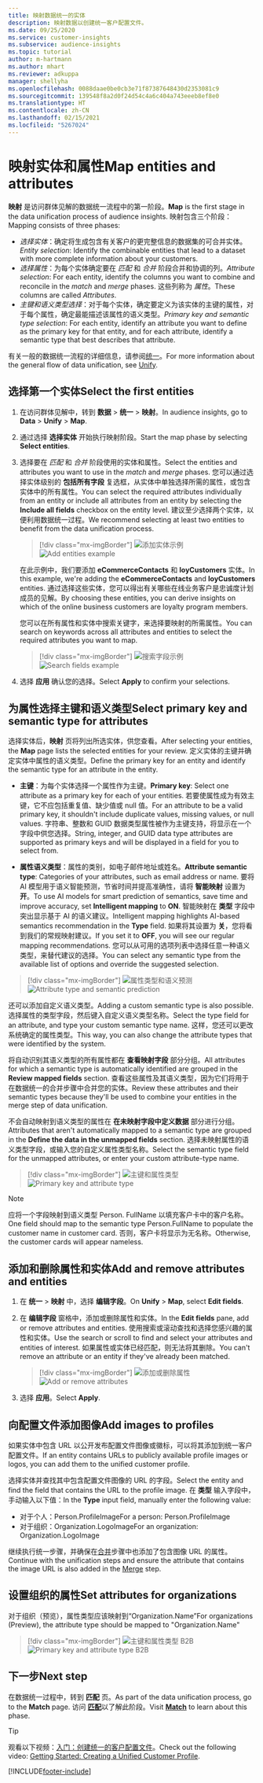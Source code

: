 ```yaml
---
title: 映射数据统一的实体
description: 映射数据以创建统一客户配置文件。
ms.date: 09/25/2020
ms.service: customer-insights
ms.subservice: audience-insights
ms.topic: tutorial
author: m-hartmann
ms.author: mhart
ms.reviewer: adkuppa
manager: shellyha
ms.openlocfilehash: 0088daae0be0cb3e71f87387648430d2353081c9
ms.sourcegitcommit: 139548f8a2d0f24d54c4a6c404a743eeeb8ef8e0
ms.translationtype: HT
ms.contentlocale: zh-CN
ms.lasthandoff: 02/15/2021
ms.locfileid: "5267024"
---
```

# <a name="map-entities-and-attributes"></a><span data-ttu-id="466ce-103">映射实体和属性</span><span class="sxs-lookup"><span data-stu-id="466ce-103">Map entities and attributes</span></span>

<span data-ttu-id="466ce-104">**映射** 是访问群体见解的数据统一流程中的第一阶段。</span><span class="sxs-lookup"><span data-stu-id="466ce-104">**Map** is the first stage in the data unification process of audience insights.</span></span> <span data-ttu-id="466ce-105">映射包含三个阶段：</span><span class="sxs-lookup"><span data-stu-id="466ce-105">Mapping consists of three phases:</span></span>

- <span data-ttu-id="466ce-106">*选择实体*：确定将生成包含有关客户的更完整信息的数据集的可合并实体。</span><span class="sxs-lookup"><span data-stu-id="466ce-106">*Entity selection*: Identify the combinable entities that lead to a dataset with more complete information about your customers.</span></span>
- <span data-ttu-id="466ce-107">*选择属性*：为每个实体确定要在 *匹配* 和 *合并* 阶段合并和协调的列。</span><span class="sxs-lookup"><span data-stu-id="466ce-107">*Attribute selection*: For each entity, identify the columns you want to combine and reconcile in the *match* and *merge* phases.</span></span> <span data-ttu-id="466ce-108">这些列称为 *属性*。</span><span class="sxs-lookup"><span data-stu-id="466ce-108">These columns are called *Attributes*.</span></span>
- <span data-ttu-id="466ce-109">*主键和语义类型选择*：对于每个实体，确定要定义为该实体的主键的属性，对于每个属性，确定最能描述该属性的语义类型。</span><span class="sxs-lookup"><span data-stu-id="466ce-109">*Primary key and semantic type selection*: For each entity, identify an attribute you want to define as the primary key for that entity, and for each attribute, identify a semantic type that best describes that attribute.</span></span>

<span data-ttu-id="466ce-110">有关一般的数据统一流程的详细信息，请参阅[统一](data-unification.md)。</span><span class="sxs-lookup"><span data-stu-id="466ce-110">For more information about the general flow of data unification, see [Unify](data-unification.md).</span></span>

## <a name="select-the-first-entities"></a><span data-ttu-id="466ce-111">选择第一个实体</span><span class="sxs-lookup"><span data-stu-id="466ce-111">Select the first entities</span></span>

1. <span data-ttu-id="466ce-112">在访问群体见解中，转到 **数据** > **统一** > **映射**。</span><span class="sxs-lookup"><span data-stu-id="466ce-112">In audience insights, go to **Data** > **Unify** > **Map**.</span></span>

2. <span data-ttu-id="466ce-113">通过选择 **选择实体** 开始执行映射阶段。</span><span class="sxs-lookup"><span data-stu-id="466ce-113">Start the map phase by selecting **Select entities**.</span></span>

3. <span data-ttu-id="466ce-114">选择要在 *匹配* 和 *合并* 阶段使用的实体和属性。</span><span class="sxs-lookup"><span data-stu-id="466ce-114">Select the entities and attributes you want to use in the *match* and *merge* phases.</span></span> <span data-ttu-id="466ce-115">您可以通过选择实体级别的 **包括所有字段** 复选框，从实体中单独选择所需的属性，或包含实体中的所有属性。</span><span class="sxs-lookup"><span data-stu-id="466ce-115">You can select the required attributes individually from an entity or include all attributes from an entity by selecting the **Include all fields** checkbox on the entity level.</span></span> <span data-ttu-id="466ce-116">建议至少选择两个实体，以便利用数据统一过程。</span><span class="sxs-lookup"><span data-stu-id="466ce-116">We recommend selecting at least two entities to benefit from the data unification process.</span></span>

   > [!div class="mx-imgBorder"]
   > <span data-ttu-id="466ce-117">![添加实体示例](media/data-manager-configure-map-add-entities-example.png "添加实体示例")</span><span class="sxs-lookup"><span data-stu-id="466ce-117">![Add entities example](media/data-manager-configure-map-add-entities-example.png "Add entities example")</span></span>

   <span data-ttu-id="466ce-118">在此示例中，我们要添加 **eCommerceContacts** 和 **loyCustomers** 实体。</span><span class="sxs-lookup"><span data-stu-id="466ce-118">In this example, we're adding the **eCommerceContacts** and **loyCustomers** entities.</span></span> <span data-ttu-id="466ce-119">通过选择这些实体，您可以得出有关哪些在线业务客户是忠诚度计划成员的见解。</span><span class="sxs-lookup"><span data-stu-id="466ce-119">By choosing these entities, you can derive insights on which of the online business customers are loyalty program members.</span></span>
   
   <span data-ttu-id="466ce-120">您可以在所有属性和实体中搜索关键字，来选择要映射的所需属性。</span><span class="sxs-lookup"><span data-stu-id="466ce-120">You can search on keywords across all attributes and entities to select the required attributes you want to map.</span></span>
   
     > [!div class="mx-imgBorder"]
   > <span data-ttu-id="466ce-121">![搜索字段示例](media/data-manager-configure-map-search-fields-example.png "搜索字段示例")</span><span class="sxs-lookup"><span data-stu-id="466ce-121">![Search fields example](media/data-manager-configure-map-search-fields-example.png "Search fields example")</span></span>

4. <span data-ttu-id="466ce-122">选择 **应用** 确认您的选择。</span><span class="sxs-lookup"><span data-stu-id="466ce-122">Select **Apply** to confirm your selections.</span></span>

## <a name="select-primary-key-and-semantic-type-for-attributes"></a><span data-ttu-id="466ce-123">为属性选择主键和语义类型</span><span class="sxs-lookup"><span data-stu-id="466ce-123">Select primary key and semantic type for attributes</span></span>

<span data-ttu-id="466ce-124">选择实体后，**映射** 页将列出所选实体，供您查看。</span><span class="sxs-lookup"><span data-stu-id="466ce-124">After selecting your entities, the **Map** page lists the selected entities for your review.</span></span> <span data-ttu-id="466ce-125">定义实体的主键并确定实体中属性的语义类型。</span><span class="sxs-lookup"><span data-stu-id="466ce-125">Define the primary key for an entity and identify the semantic type for an attribute in the entity.</span></span>

- <span data-ttu-id="466ce-126">**主键**：为每个实体选择一个属性作为主键。</span><span class="sxs-lookup"><span data-stu-id="466ce-126">**Primary key**: Select one attribute as a primary key for each of your entities.</span></span> <span data-ttu-id="466ce-127">若要使属性成为有效主键，它不应包括重复值、缺少值或 null 值。</span><span class="sxs-lookup"><span data-stu-id="466ce-127">For an attribute to be a valid primary key, it shouldn't include duplicate values, missing values, or null values.</span></span> <span data-ttu-id="466ce-128">字符串、整数和 GUID 数据类型属性被作为主键支持，将显示在一个字段中供您选择。</span><span class="sxs-lookup"><span data-stu-id="466ce-128">String, integer, and GUID data type attributes are supported as primary keys and will be displayed in a field for you to select from.</span></span>

- <span data-ttu-id="466ce-129">**属性语义类型**：属性的类别，如电子邮件地址或姓名。</span><span class="sxs-lookup"><span data-stu-id="466ce-129">**Attribute semantic type**: Categories of your attributes, such as email address or name.</span></span> <span data-ttu-id="466ce-130">要将 AI 模型用于语义智能预测，节省时间并提高准确性，请将 **智能映射** 设置为 **开**。</span><span class="sxs-lookup"><span data-stu-id="466ce-130">To use AI models for smart prediction of semantics, save time and improve accuracy, set **Intelligent mapping** to **ON**.</span></span> <span data-ttu-id="466ce-131">智能映射在 **类型** 字段中突出显示基于 AI 的语义建议。</span><span class="sxs-lookup"><span data-stu-id="466ce-131">Intelligent mapping highlights AI-based semantics recommendation in the **Type** field.</span></span> <span data-ttu-id="466ce-132">如果将其设置为 **关**，您将看到我们的常规映射建议。</span><span class="sxs-lookup"><span data-stu-id="466ce-132">If you set it to **OFF**, you will see our regular mapping recommendations.</span></span> <span data-ttu-id="466ce-133">您可以从可用的选项列表中选择任意一种语义类型，来替代建议的选择。</span><span class="sxs-lookup"><span data-stu-id="466ce-133">You can select any semantic type from the available list of options and override the suggested selection.</span></span>

> [!div class="mx-imgBorder"]
> <span data-ttu-id="466ce-134">![属性类型和语义预测](media/data-manager-configure-map-add-attributes-semantic-prediction.png "属性类型和语义预测")</span><span class="sxs-lookup"><span data-stu-id="466ce-134">![Attribute type and semantic prediction](media/data-manager-configure-map-add-attributes-semantic-prediction.png "Attribute type and semantic prediction")</span></span>

<span data-ttu-id="466ce-135">还可以添加自定义语义类型。</span><span class="sxs-lookup"><span data-stu-id="466ce-135">Adding a custom semantic type is also possible.</span></span> <span data-ttu-id="466ce-136">选择属性的类型字段，然后键入自定义语义类型名称。</span><span class="sxs-lookup"><span data-stu-id="466ce-136">Select the type field for an attribute, and type your custom semantic type name.</span></span> <span data-ttu-id="466ce-137">这样，您还可以更改系统确定的属性类型。</span><span class="sxs-lookup"><span data-stu-id="466ce-137">This way, you can also change the attribute types that were identified by the system.</span></span>

<span data-ttu-id="466ce-138">将自动识别其语义类型的所有属性都在 **查看映射字段** 部分分组。</span><span class="sxs-lookup"><span data-stu-id="466ce-138">All attributes for which a semantic type is automatically identified are grouped in the **Review mapped fields** section.</span></span> <span data-ttu-id="466ce-139">查看这些属性及其语义类型，因为它们将用于在数据统一的合并步骤中合并您的实体。</span><span class="sxs-lookup"><span data-stu-id="466ce-139">Review these attributes and their semantic types because they'll be used to combine your entities in the merge step of data unification.</span></span>

<span data-ttu-id="466ce-140">不会自动映射到语义类型的属性在 **在未映射字段中定义数据** 部分进行分组。</span><span class="sxs-lookup"><span data-stu-id="466ce-140">Attributes that aren't automatically mapped to a semantic type are grouped in the **Define the data in the unmapped fields** section.</span></span> <span data-ttu-id="466ce-141">选择未映射属性的语义类型字段，或输入您的自定义属性类型名称。</span><span class="sxs-lookup"><span data-stu-id="466ce-141">Select the semantic type field for the unmapped attributes, or enter your custom attribute-type name.</span></span>

> [!div class="mx-imgBorder"]
> <span data-ttu-id="466ce-142">![主键和属性类型](media/data-manager-configure-map-add-attributes.png "主键和属性类型")</span><span class="sxs-lookup"><span data-stu-id="466ce-142">![Primary key and attribute type](media/data-manager-configure-map-add-attributes.png "Primary key and attribute type")</span></span>

> [!NOTE]
> <span data-ttu-id="466ce-143">应将一个字段映射到语义类型 Person. FullName 以填充客户卡中的客户名称。</span><span class="sxs-lookup"><span data-stu-id="466ce-143">One field should map to the semantic type Person.FullName to populate the customer name in customer card.</span></span> <span data-ttu-id="466ce-144">否则，客户卡将显示为无名称。</span><span class="sxs-lookup"><span data-stu-id="466ce-144">Otherwise, the customer cards will appear nameless.</span></span> 

## <a name="add-and-remove-attributes-and-entities"></a><span data-ttu-id="466ce-145">添加和删除属性和实体</span><span class="sxs-lookup"><span data-stu-id="466ce-145">Add and remove attributes and entities</span></span>

1. <span data-ttu-id="466ce-146">在 **统一** > **映射** 中，选择 **编辑字段**。</span><span class="sxs-lookup"><span data-stu-id="466ce-146">On **Unify** > **Map**, select **Edit fields**.</span></span>

2. <span data-ttu-id="466ce-147">在 **编辑字段** 窗格中，添加或删除属性和实体。</span><span class="sxs-lookup"><span data-stu-id="466ce-147">In the **Edit fields** pane, add or remove attributes and entities.</span></span> <span data-ttu-id="466ce-148">使用搜索或滚动查找和选择您感兴趣的属性和实体。</span><span class="sxs-lookup"><span data-stu-id="466ce-148">Use the search or scroll to find and select your attributes and entities of interest.</span></span> <span data-ttu-id="466ce-149">如果属性或实体已经匹配，则无法将其删除。</span><span class="sxs-lookup"><span data-stu-id="466ce-149">You can't remove an attribute or an entity if they've already been matched.</span></span>

   > [!div class="mx-imgBorder"]
   > <span data-ttu-id="466ce-150">![添加或删除属性](media/configure-data-map-edit.png "添加或删除属性")</span><span class="sxs-lookup"><span data-stu-id="466ce-150">![Add or remove attributes](media/configure-data-map-edit.png "Add or remove attributes")</span></span>

3. <span data-ttu-id="466ce-151">选择 **应用**。</span><span class="sxs-lookup"><span data-stu-id="466ce-151">Select **Apply**.</span></span>

## <a name="add-images-to-profiles"></a><span data-ttu-id="466ce-152">向配置文件添加图像</span><span class="sxs-lookup"><span data-stu-id="466ce-152">Add images to profiles</span></span>

<span data-ttu-id="466ce-153">如果实体中包含 URL 以公开发布配置文件图像或徽标，可以将其添加到统一客户配置文件。</span><span class="sxs-lookup"><span data-stu-id="466ce-153">If an entity contains URLs to publicly available profile images or logos, you can add them to the unified customer profile.</span></span>

<span data-ttu-id="466ce-154">选择实体并查找其中包含配置文件图像的 URL 的字段。</span><span class="sxs-lookup"><span data-stu-id="466ce-154">Select the entity and find the field that contains the URL to the profile image.</span></span> <span data-ttu-id="466ce-155">在 **类型** 输入字段中，手动输入以下值：</span><span class="sxs-lookup"><span data-stu-id="466ce-155">In the **Type** input field, manually enter the following value:</span></span> 
- <span data-ttu-id="466ce-156">对于个人：Person.ProfileImage</span><span class="sxs-lookup"><span data-stu-id="466ce-156">For a person: Person.ProfileImage</span></span>
- <span data-ttu-id="466ce-157">对于组织：Organization.LogoImage</span><span class="sxs-lookup"><span data-stu-id="466ce-157">For an organization: Organization.LogoImage</span></span>

<span data-ttu-id="466ce-158">继续执行统一步骤，并确保在[合并](merge-entities.md)步骤中也添加了包含图像 URL 的属性。</span><span class="sxs-lookup"><span data-stu-id="466ce-158">Continue with the unification steps and ensure the attribute that contains the image URL is also added in the [Merge](merge-entities.md) step.</span></span>

## <a name="set-attributes-for-organizations"></a><span data-ttu-id="466ce-159">设置组织的属性</span><span class="sxs-lookup"><span data-stu-id="466ce-159">Set attributes for organizations</span></span>

<span data-ttu-id="466ce-160">对于组织（预览），属性类型应该映射到“Organization.Name”</span><span class="sxs-lookup"><span data-stu-id="466ce-160">For organizations (Preview), the attribute type should be mapped to "Organization.Name"</span></span>
> [!div class="mx-imgBorder"]
> <span data-ttu-id="466ce-161">![主键和属性类型 B2B](media/configure-data-map-edit-b2b.png "主键和属性类型 B2B")</span><span class="sxs-lookup"><span data-stu-id="466ce-161">![Primary key and attribute type B2B](media/configure-data-map-edit-b2b.png "Primary key and attribute type B2B")</span></span>

## <a name="next-step"></a><span data-ttu-id="466ce-162">下一步</span><span class="sxs-lookup"><span data-stu-id="466ce-162">Next step</span></span>

<span data-ttu-id="466ce-163">在数据统一过程中，转到 **匹配** 页。</span><span class="sxs-lookup"><span data-stu-id="466ce-163">As part of the data unification process, go to the **Match** page.</span></span> <span data-ttu-id="466ce-164">访问 [**匹配**](match-entities.md)以了解此阶段。</span><span class="sxs-lookup"><span data-stu-id="466ce-164">Visit [**Match**](match-entities.md) to learn about this phase.</span></span>

> [!TIP]
> <span data-ttu-id="466ce-165">观看以下视频：[入门：创建统一的客户配置文件](https://youtu.be/oBfGEhucAxs)。</span><span class="sxs-lookup"><span data-stu-id="466ce-165">Check out the following video: [Getting Started: Creating a Unified Customer Profile](https://youtu.be/oBfGEhucAxs).</span></span>


[!INCLUDE[footer-include](../includes/footer-banner.md)]